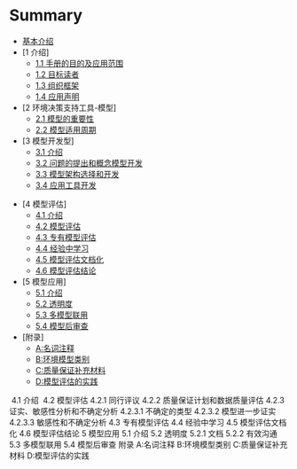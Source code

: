 # Summary
* [基本介绍](gdea-0.md)
* [1 介绍]
  * [1.1 手册的目的及应用范围](chapter1/gdea-1.md)
  * [1.2 目标读者](chapter1/gdea-1.md)
  * [1.3 组织框架](chapter1/gdea-1.md)
  * [1.4 应用声明](chapter1/gdea-1.md)
* [2 环境决策支持工具-模型]
  * [2.1 模型的重要性](chapter2/gdea-2.1.md)
  * [2.2 模型适用周期](chapter2/gdea-2.2.md)
* [3 模型开发型]
  * [3.1 介绍](chapter3/gdea-3.1.md)
  * [3.2 问题的提出和概念模型开发](chapter3/gdea-3.2.md)
  * [3.3 模型架构选择和开发](chapter3/gdea-3.3.md)
  * [3.4 应用工具开发](chapter3/gdea-3.4.md)

- [4 模型评估]
  - [4.1 介绍](chapter4/gdea-4.1.md)
  - [4.2 模型评估](chapter4/gdea-4.2.md)
  - [4.3 专有模型评估](chapter4/gdea-4.3.md)
  - [4.4 经验中学习](chapter4/gdea-4.4.md)
  - [4.5 模型评估文档化](chapter4/gdea-4.5.md)
  - [4.6 模型评估结论](chapter4/gdea-4.6.md)
- [5 模型应用]
  - [5.1 介绍](chapter5/gdea-5.1.md)
  - [5.2 透明度](chapter5/gdea-5.2.md)
  - [5.3 多模型联用](chapter5/gdea-5.3.md)
  - [5.4 模型后审查](chapter5/gdea-5.4.md)
- [附录]
  - [A:名词注释](chapterF/gdea-FA.md)
  - [B:环境模型类别](chapterF/gdea-FB.md)
  - [C:质量保证补充材料](chapterF/gdea-FC.md)
  - [D:模型评估的实践](chapterF/gdea-FD.md)









​	4.1 介绍
​	4.2 模型评估
4.2.1 同行评议
4.2.2 质量保证计划和数据质量评估
4.2.3 证实、敏感性分析和不确定分析
4.2.3.1 不确定的类型
4.2.3.2 模型进一步证实
4.2.3.3 敏感性和不确定分析
4.3 专有模型评估
4.4 经验中学习
4.5 模型评估文档化
4.6 模型评估结论
5 模型应用
5.1 介绍
5.2 透明度
5.2.1 文档
5.2.2 有效沟通
5.3 多模型联用
5.4 模型后审查
附录
A:名词注释
B:环境模型类别
C:质量保证补充材料
D:模型评估的实践